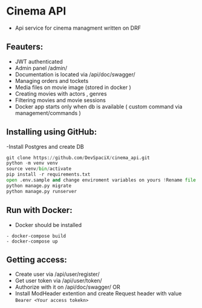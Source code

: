 # Cinema API
- Api service for cinema managment written on DRF

## Feauters:
- JWT authenticated
- Admin panel /admin/
- Documentation is located via /api/doc/swagger/
- Managing orders and tockets
- Media files on movie image (stored in docker )
- Creating movies with actors , genres 
- Filtering movies and movie sessions
- Docker app starts only when db is available ( custom command via management/commands )

## Installing using GitHub:
-Install Postgres and create DB

```python
git clone https://github.com/DevSpaciX/cinema_api.git
python -m venv venv
source venv/bin/activate
pip install -r requirements.txt
open .env.sample and change enviroment variables on yours !Rename file from .env.sample to .env
python manage.py migrate
python manage.py runserver
```
## Run with Docker:
- Docker should be installed
```
- docker-compose build
- docker-compose up
```

## Getting access:
- Create user via /api/user/register/
- Get user token via /api/user/token/
- Authorize with it on /api/doc/swagger/ OR 
- Install ModHeader extention and create Request header with value ```Bearer <Your access tokekn>```

